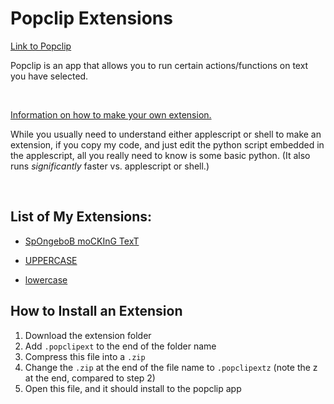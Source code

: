 # Popclip Extensions

[Link to Popclip](https://pilotmoon.com/popclip/)

Popclip is an app that allows you to run certain actions/functions on text you have selected.

<br>

[Information on how to make your own extension.](https://github.com/pilotmoon/PopClip-Extensions)

While you usually need to understand either applescript or shell to make an extension, if you copy my code, and just edit the python script embedded in the applescript, all you really need to know is some basic python. (It also runs _significantly_ faster vs. applescript or shell.)

<br>

## List of My Extensions:

- [SpOngeboB moCKInG TexT](SpOngeboB%20moCKInG%20TexT/README.md)

- [UPPERCASE](UPPERCASE/README.md)

- [lowercase](lowercase/README.md)

## How to Install an Extension

1. Download the extension folder
2. Add `.popclipext` to the end of the folder name
3. Compress this file into a `.zip`
4. Change the `.zip` at the end of the file name to `.popclipextz` (note the z at the end, compared to step 2)
5. Open this file, and it should install to the popclip app
